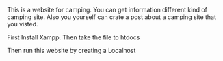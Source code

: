 This is a website for camping.
You can get information different kind of camping site.
Also you yourself can crate a post about a camping site that you visted.

First Install Xampp.
Then take the file to htdocs

Then run this website by creating a Localhost


